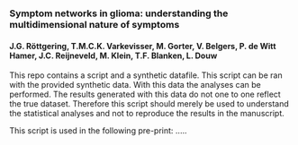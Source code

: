 ### Symptom networks in glioma: understanding the multidimensional nature of symptoms
#### J.G. Röttgering, T.M.C.K. Varkevisser, M. Gorter, V. Belgers, P. de Witt Hamer, J.C. Reijneveld, M. Klein, T.F. Blanken, L. Douw

This repo contains a script and a synthetic datafile. This script can be ran with the provided synthetic data. With this data the analyses can be performed. The results generated with this data do not one to one reflect the true dataset. Therefore this script should merely be used to understand the statistical analyses and not to reproduce the results in the manuscript.

This script is used in the following pre-print: .....
